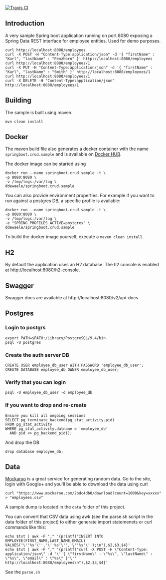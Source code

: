 [![Travis CI](https://travis-ci.org/ddewaele/springboot.crud.sample.svg?branch=master)](https://travis-ci.org/ddewaele/springboot.crud.sample/) 

## Introduction

A very sample Spring boot application running on port 8080 exposing a Spring Data REST interface for employee entities. Used for demo purposes.

```
curl http://localhost:8080/employees
curl -X POST -H "Content-Type:application/json" -d '{ "firstName" : "Karl", "lastName" : "Penzhorn" }' http://localhost:8080/employees
curl http://localhost:8080/employees/1
curl -X PUT -H "Content-Type:application/json" -d '{ "firstName" : "Karl", "lastName" : "Smith" }' http://localhost:8080/employees/1
curl http://localhost:8080/employees/1
curl -X DELETE -H "Content-Type:application/json" http://localhost:8080/employees/1
```
## Building
The sample is built using maven. 
```
mvn clean install
```

## Docker
The maven build file also generates a docker container with the name `springboot.crud.sample` and is available on [Docker HUB](https://hub.docker.com/r/ddewaele/springboot.crud.sample/).

The docker image can be started using

```
docker run --name springboot.crud.sample -t \
-p 8080:8080 \
-v /tmp/logs:/var/log \
ddewaele/springboot.crud.sample
```

You can also provide environment properties. For example if you want to run against a postgres DB, a specific profile is available:
```
docker run --name springboot.crud.sample -t \
-p 8080:8080 \
-v /tmp/logs:/var/log \
-e "SPRING_PROFILES_ACTIVE=postgres" \
ddewaele/springboot.crud.sample
```

To build the docker image yourself, execute a `maven clean install`.

## H2
By default the application uses an H2 database. The h2 console is enabled at http://localhost:8080/h2-console.

## Swagger

Swagger docs are available at http://localhost:8080/v2/api-docs

## Postgres

### Login to postgrs
```
export PATH=$PATH:/Library/PostgreSQL/9.4/bin
psql -U postgres
```
### Create the auth server DB
```
CREATE USER employee_db_user WITH PASSWORD 'employee_db_user';
CREATE DATABASE employee_db OWNER employee_db_user;
```
### Verify that you can login
```
psql -U employee_db_user -d employee_db
```

### If you want to drop and re-create
```
Ensure you kill all ongoing sessions
SELECT pg_terminate_backend(pg_stat_activity.pid)
FROM pg_stat_activity
WHERE pg_stat_activity.datname = 'employee_db'
  AND pid <> pg_backend_pid();
```
And drop the DB

```
drop database employee_db;
```
## Data
[Mockaroo](https://www.mockaroo.com) is a great service for generating random data.
Go to the site, login with Google+ and you'll be able to download the data using curl
```
curl "https://www.mockaroo.com/2bdc4db0/download?count=1000&key=xxxxx" > "employees.csv"
```

A sample dump is located in the `data` folder of this project.

You can convert that CSV data using awk (see the parse.sh script in the data folder of this project) to either generate import statemenets or curl commands like this:
```
echo $txt | awk -F "," '{printf("INSERT INTO EMPLOYEE(FIRST_NAME,LAST_NAME,EMAIL) VALUES('\''%s'\'','\''%s'\'','\''%s'\'');\n"),$2,$3,$4}'
echo $txt | awk -F "," '{printf("curl -X POST -H \"Content-Type: application/json\" -d '\''{ \"firstName\" : \"%s\", \"lastName\" : \"%s\", \"email\" : \"%s\" }'\'' http://localhost:8080/employees\n"),$2,$3,$4}'
```

See the `parse.sh`
